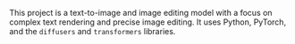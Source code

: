 This project is a text-to-image and image editing model with a focus on complex text rendering and precise image editing. It uses Python, PyTorch, and the `diffusers` and `transformers` libraries.
